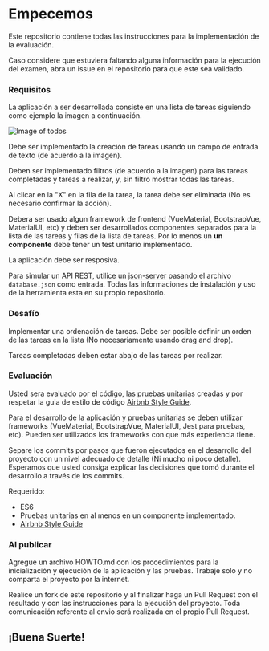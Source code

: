 # Empecemos

Este repositorio contiene todas las instrucciones para la implementación de la evaluación.

Caso considere que estuviera faltando alguna información para la ejecución del examen, abra un issue en el repositorio para que este sea validado.

### Requisitos

La aplicación a ser desarrollada consiste en una lista de tareas siguiendo como ejemplo la imagen a continuación.

![Image of todos](https://gitlab.com/Zerum/frontend-exam/raw/master/wireframe.png)

Debe ser implementado la creación de tareas usando un campo de entrada de texto (de acuerdo a la imagen).

Deben ser implementado filtros (de acuerdo a la imagen) para las tareas completadas y tareas a realizar, y, sin filtro mostrar todas las tareas.

Al clicar en la "X" en la fila de la tarea, la tarea debe ser eliminada (No es necesario confirmar la acción).

Debera ser usado algun framework de frontend (VueMaterial, BootstrapVue, MaterialUI, etc) y deben ser desarrollados componentes separados para la lista de las tareas y filas de la lista de tareas. Por lo menos un **un componente** debe tener un test unitario implementado.

La aplicación debe ser resposiva.

Para simular un API REST, utilice un [json-server](https://github.com/typicode/json-server) pasando el archivo `database.json` como entrada. Todas las informaciones de instalación y uso de la herramienta esta en su propio repositorio.

### Desafío

Implementar una ordenación de tareas. Debe ser posible definir un orden de las tareas en la lista (No necesariamente usando drag and drop).

Tareas completadas deben estar abajo de las tareas por realizar.

### Evaluación

Usted sera evaluado por el código, las pruebas unitarias creadas y por respetar la guia de estilo de código [Airbnb Style Guide](https://github.com/airbnb/javascript).

Para el desarrollo de la aplicación y pruebas unitarias se deben utilizar frameworks (VueMaterial, BootstrapVue, MaterialUI, Jest para pruebas, etc). Pueden ser utilizados los frameworks con que más experiencia tiene.

Separe los commits por pasos que fueron ejecutados en el desarrollo del proyecto con un nivel adecuado de detalle (Ni mucho ni poco detalle). Esperamos que usted consiga explicar las decisiones que tomó durante el desarrollo a través de los commits.

Requerido:

* ES6
* Pruebas unitarias en al menos en un componente implementado.
* [Airbnb Style Guide](https://github.com/airbnb/javascript)

### Al publicar

Agregue un archivo HOWTO.md con los procedimientos para la inicialización y ejecución de la aplicación y las pruebas. Trabaje solo y no comparta el proyecto por la internet.

Realice un fork de este repositorio y al finalizar haga un Pull Request con el resultado y con las instrucciones para la ejecución del proyecto. Toda comunicación referente al envio será realizada en el propio Pull Request.

## ¡Buena Suerte!


